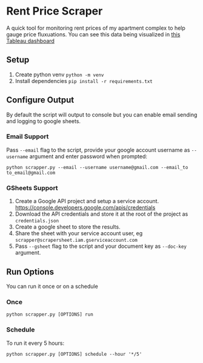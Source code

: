 # Rent Price Scraper
A quick tool for monitoring rent prices of my apartment complex to help gauge price fluxuations.
You can see this data being visualized in [this Tableau dashboard](https://public.tableau.com/profile/viktoras.truchanovicius#!/vizhome/Prometheus/PrometheusPropertyAvailabilityandPrices?publish=yes)


## Setup
1. Create python venv ```python -m venv```
2. Install dependencies ```pip install -r requirements.txt```

## Configure Output
By default the script will output to console but you can enable email sending and logging to google sheets.

### Email Support
Pass ```--email``` flag to the script, provide your google account username as ```--username``` argument and enter password when prompted:
```
python scrapper.py --email --username username@gmail.com --email_to to_email@gmail.com
```

### GSheets Support
1. Create a Google API project and setup a service account. https://console.developers.google.com/apis/credentials
2. Download the API credentials and store it at the root of the project as ```credentials.json```
3. Create a google sheet to store the results.
4. Share the sheet with your service account user, eg ```scrapper@scrapersheet.iam.gserviceaccount.com```
5. Pass ```--gsheet``` flag to the script and your document key as ```--doc-key``` argument.


## Run Options
You can run it once or on a schedule

### Once
```
python scrapper.py [OPTIONS] run
```

### Schedule
To run it every 5 hours:
```
python scrapper.py [OPTIONS] schedule --hour '*/5'
```
